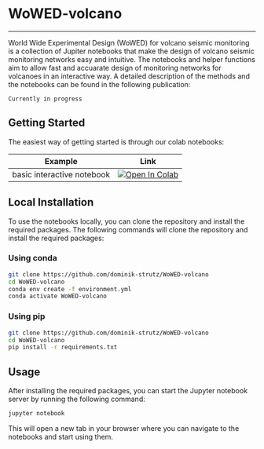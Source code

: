 
# WoWED-volcano
---

World Wide Experimental Design (WoWED) for volcano seismic monitoring is a collection of Jupiter notebooks that make the design of volcano seismic monitoring networks easy and intuitive. The notebooks and helper functions aim to allow fast and accuarate design of monitoring networks for volcanoes in an interactive way. A detailed description of the methods and the notebooks can be found in the following publication:
<!-- currently in progress -->
```
Currently in progress
```

## Getting Started

The easiest way of getting started is through our colab notebooks:

| Example | Link |
| --- | --- |
| basic interactive notebook | [![Open In Colab](https://colab.research.google.com/assets/colab-badge.svg)](https://colab.research.google.com/github/dominik-strutz/WoWED-volcano/blob/main/example_design_process.ipynb)    |


## Local Installation

To use the notebooks locally, you can clone the repository and install the required packages. The following commands will clone the repository and install the required packages:

### Using conda
```bash
git clone https://github.com/dominik-strutz/WoWED-volcano
cd WoWED-volcano
conda env create -f environment.yml
conda activate WoWED-volcano
```

### Using pip
```bash
git clone https://github.com/dominik-strutz/WoWED-volcano
cd WoWED-volcano
pip install -r requirements.txt
```

## Usage

After installing the required packages, you can start the Jupyter notebook server by running the following command:

```bash
jupyter notebook
```

This will open a new tab in your browser where you can navigate to the notebooks and start using them.

